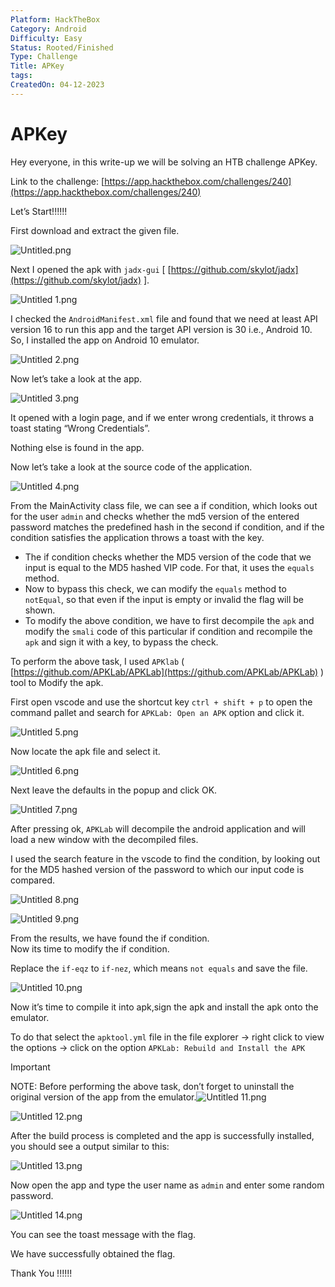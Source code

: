 ```yaml
---
Platform: HackTheBox
Category: Android
Difficulty: Easy
Status: Rooted/Finished
Type: Challenge
Title: APKey
tags: 
CreatedOn: 04-12-2023
---
```


# APKey

Hey everyone, in this write-up we will be solving an HTB challenge APKey.

Link to the challenge: [https://app.hackthebox.com/challenges/240](https://app.hackthebox.com/challenges/240)

  

Let’s Start!!!!!!

  

First download and extract the given file.

![Untitled.png](APKey/assets/Untitled.png)

Next I opened the apk with `jadx-gui` [ [https://github.com/skylot/jadx](https://github.com/skylot/jadx) ].

![Untitled 1.png](APKey/assets/Untitled%201.png)

I checked the `AndroidManifest.xml` file and found that we need at least API version 16 to run this app and the target API version is 30 i.e., Android 10. So, I installed the app on Android 10 emulator.

![Untitled 2.png](APKey/assets/Untitled%202.png)

Now let’s take a look at the app.

![Untitled 3.png](APKey/assets/Untitled%203.png)

It opened with a login page, and if we enter wrong credentials, it throws a toast stating “Wrong Credentials”.

Nothing else is found in the app.

Now let’s take a look at the source code of the application.

![Untitled 4.png](APKey/assets/Untitled%204.png)

From the MainActivity class file, we can see a if condition, which looks out for the user `admin` and checks whether the md5 version of the entered password matches the predefined hash in the second if condition, and if the condition satisfies the application throws a toast with the key.

- The if condition checks whether the MD5 version of the code that we input is equal to the MD5 hashed VIP code. For that, it uses the `equals` method.
- Now to bypass this check, we can modify the `equals` method to `notEqual`, so that even if the input is empty or invalid the flag will be shown.
- To modify the above condition, we have to first decompile the `apk` and modify the `smali` code of this particular if condition and recompile the `apk` and sign it with a key, to bypass the check.

To perform the above task, I used `APKlab` ( [https://github.com/APKLab/APKLab](https://github.com/APKLab/APKLab) ) tool to Modify the apk.

First open vscode and use the shortcut key `ctrl + shift + p` to open the command pallet and search for `APKLab: Open an APK` option and click it.

![Untitled 5.png](APKey/assets/Untitled%205.png)

Now locate the apk file and select it.

![Untitled 6.png](APKey/assets/Untitled%206.png)

Next leave the defaults in the popup and click OK.

![Untitled 7.png](APKey/assets/Untitled%207.png)

After pressing ok, `APKLab` will decompile the android application and will load a new window with the decompiled files.

I used the search feature in the vscode to find the condition, by looking out for the MD5 hashed version of the password to which our input code is compared.

![Untitled 8.png](APKey/assets/Untitled%208.png)

![Untitled 9.png](APKey/assets/Untitled%209.png)

From the results, we have found the if condition.  
Now its time to modify the if condition.

Replace the `if-eqz` to `if-nez`, which means `not equals` and save the file.

![Untitled 10.png](APKey/assets/Untitled%2010.png)

Now it’s time to compile it into apk,sign the apk and install the apk onto the emulator.

To do that select the `apktool.yml` file in the file explorer → right click to view the options → click on the option `APKLab: Rebuild and Install the APK`

> [!important]  
> NOTE: Before performing the above task, don’t forget to uninstall the original version of the app from the emulator.![Untitled 11.png](APKey/assets/Untitled%2011.png)  

![Untitled 12.png](APKey/assets/Untitled%2012.png)

After the build process is completed and the app is successfully installed, you should see a output similar to this:

![Untitled 13.png](APKey/assets/Untitled%2013.png)

Now open the app and type the user name as `admin` and enter some random password.

![Untitled 14.png](APKey/assets/Untitled%2014.png)

You can see the toast message with the flag.

We have successfully obtained the flag.

  

  

Thank You !!!!!!